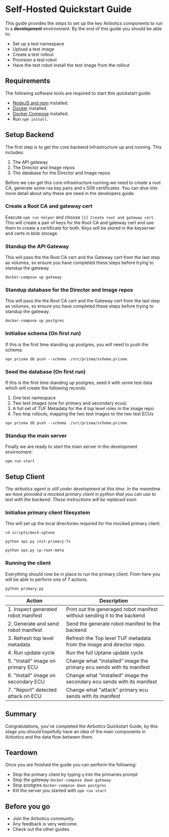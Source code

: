 # Self-Hosted Quickstart Guide

This guide provides the steps to set up the key Airbotics components to run in a **development** envirnoment. By the end of this guide you should be able to:

* Set up a test namespace
* Upload a test image
* Create a test rollout
* Provision a test robot
* Have the test robot install the test image from the rollout


## Requirements
The following software tools are required to start this quickstart guide: 
* [NodeJS and npm](https://docs.npmjs.com/downloading-and-installing-node-js-and-npm) installed.
* [Docker](https://docs.docker.com/get-docker/) installed.
* [Docker Compose](https://docs.docker.com/compose/install/) installed.
* Run `npm install`.


## Setup Backend
The first step is to get the core backend infrastructure up and running. This includes:
1. The API gateway
2. The Director and Image repos
3. The database for the Director and Image repos 

Before we can get this core infrastructure running we need to create a root CA, generate some rsa key pairs and x.509 certificates. You can dive into more detail about why these are need in the developers guide.

### Create a Root CA and gateway cert
Execute `npm run helper` and choose `[1] Create root and gateway cert`. This will create a pair of keys for the Root CA and gateway cert and use them to create a certificate for both. Keys will be stored in the keyserver and certs in blob storage.

### Standup the API Gateway
This will pass the the Root CA cert and the Gateway cert from the last step as volumes, so ensure you have completed these steps before trying to standup the gateway.

```
docker-compose up gateway
```

### Standup database for the Director and Image repos
This will pass the the Root CA cert and the Gateway cert from the last step as volumes, so ensure you have completed these steps before trying to standup the gateway.

```
docker-compose up postgres
```


### Initialise schema (On first run)
If this is the first time standing up postgres, you will need to push the schema. 
```
npx prisma db push --schema ./src/prisma/schema.prisma 
```


### Seed the database (On first run)
If this is the first time standing up postgres, seed it with some test data which will create the following records:
1. One test namespace
2. Two test images (one for primary and secondary ecus) 
3. A full set of TUF Metadata for the 4 top level roles in the image repo
4. Two tmp rollouts, mapping the two test images to the two test ECUs

```
npx prisma db push --schema ./src/prisma/schema.prisma 
```

### Standup the main server
Finally we are ready to start the main server in the development envirnoment:

```
npm run start 
```


## Setup Client 
*The airbotics agent is still under development at this time. In the meantime we have provided a mocked primary client in python that you can use to test with the backend. These instructions will be replaced soon*

### Initialise primary client filesystem
This will set up the local directories required for the mocked primary client.
```
cd scripts/mock-uptane

python ops.py init-primary-fs 

python ops.py cp-root-meta
```

### Running the client
Everything should now be in place to run the primary client. From here you will be able to perform one of 7 actions.
```
python primary.py
```

| Action                                  | Description                                                              |
| ----------------------------------------| ------------------------------------------------------------------------ |
| 1. Inspect generated robot manifest     | Print out the generaged robot manifest without sending it to the backend |
| 2. Generate and send robot manifest     | Send the generate robot manifest to the backend                          | 
| 3. Refresh top level metadata           | Refresh the Top level TUF metadata from the image and director repo.     |
| 4. Run update cycle                     | Run the full Uptane update cycle                                         |
| 5. "Install" image on primary ECU       | Change what "installed" image the primary ecu sends with its manifest    |
| 6. "Install" image on secondary ECU     | Change what "installed" image the secondary ecu sends with its manifest  |
| 7. "Report" detected attack on ECU      | Change what "attack" primary ecu sends with its manifest                 |



## Summary
Congratulations, you've completed the Airbotics Quickstart Guide, by this stage you should hopefully have an idea of the main components in Airbotics and the data flow between them.


## Teardown 
Once you are finished the guide you can perform the following:

* Stop the primary client by typing `q` into the primaries prompt
* Stop the gateway `docker-compose down gateway`
* Stop postgres `docker-compose down postgres`
* Kill the server you started with `npm run start`


## Before you go
* Join the Airbotics community.
* Any feedback is very welcome.
* Check out the other guides.